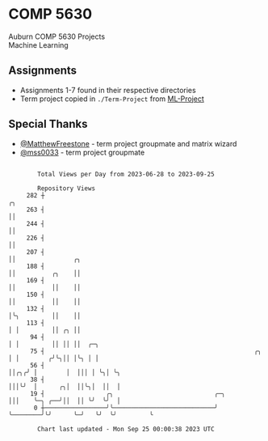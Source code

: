 # COMP 5630
Auburn COMP 5630 Projects  
Machine Learning

## Assignments
- Assignments 1-7 found in their respective directories
- Term project copied in `./Term-Project` from [ML-Project](https://github.com/wumphlett/ML-Project)

## Special Thanks
- [@MatthewFreestone](https://github.com/MatthewFreestone) - term project groupmate and matrix wizard
- [@mss0033](https://github.com/mss0033) - term project groupmate

```

        Total Views per Day from 2023-06-28 to 2023-09-25

        Repository Views
     282 ┼                                                               ╭╮
     263 ┤                                                               ││
     244 ┤                                                               ││
     226 ┤                                                               ││
     207 ┤                                                               ││                ╭╮
     188 ┤                                                               ││          ╭╮    ││
     169 ┤                                                               ││          ││    ││
     150 ┤                                                               ││          ││    ││
     132 ┤                                                               │╰╮         ││    ││
     113 ┤                                                               │ │         ││ ╭╮ ││
      94 ┤                                                               │ │         ││ ││ ││  ╭─╮
      75 ┤                                                          ╭╮   │ │        ╭╯╰╮││ │╰╮ │ │
      56 ┤                                                          ││╭╮╭╯ │        │  │││ │ ╰╮│ ╰╮
      38 ┤                                                          │││╰╯  │      ╭╮│  ││╰╮│  ││  │
      19 ┤                 ╭╮                            ╭─╮        │││    ╰─╮ ╭──╯││  ││ ╰╯  ╰╯  │
       0 ┼─────────────────╯╰────────────────────────────╯ ╰────────╯╰╯      ╰─╯   ╰╯  ╰╯         ╰

        Chart last updated - Mon Sep 25 00:00:38 2023 UTC
        
```
